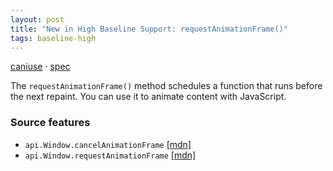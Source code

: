 ```yaml
---
layout: post
title: "New in High Baseline Support: requestAnimationFrame()"
tags: baseline-high
---
```


[caniuse](https://caniuse.com/?search=request-animation-frame) · [spec](https://html.spec.whatwg.org/multipage/imagebitmap-and-animations.html#animation-frames)

The `requestAnimationFrame()` method schedules a function that runs before the next repaint. You can use it to animate content with JavaScript.

### Source features

- ``api.Window.cancelAnimationFrame`` [[mdn]](https://https://developer.mozilla.org/en-US/search?q=api.Window.cancelAnimationFrame)
- ``api.Window.requestAnimationFrame`` [[mdn]](https://https://developer.mozilla.org/en-US/search?q=api.Window.requestAnimationFrame)
